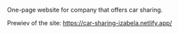 One-page website for company that offers car sharing.

Prewiev of the site: https://car-sharing-izabela.netlify.app/
